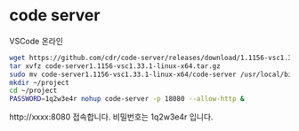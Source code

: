 # code server

VSCode 온라인

```sh
wget https://github.com/cdr/code-server/releases/download/1.1156-vsc1.33.1/code-server1.1156-vsc1.33.1-linux-x64.tar.gz
tar xvfz code-server1.1156-vsc1.33.1-linux-x64.tar.gz
sudo mv code-server1.1156-vsc1.33.1-linux-x64/code-server /usr/local/bin
mkdir ~/project
cd ~/project
PASSWORD=1q2w3e4r nohup code-server -p 18080 --allow-http &
```

http://xxxx:8080 접속합니다. 비밀번호는 1q2w3e4r 입니다.
